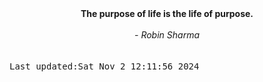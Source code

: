 
<div align="center"><b><span>The purpose of life is the life of purpose.</span></b><br><br><i> - Robin Sharma</i></div>
<br><br><kbd>Last updated:Sat Nov  2 12:11:56 2024</kbd>